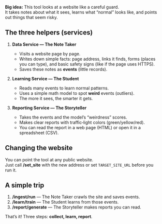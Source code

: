 

**Big idea:** This tool looks at a website like a careful guard.  
It takes notes about what it sees, learns what “normal” looks like, and points out things that seem risky.

## The three helpers (services)

1. **Data Service — The Note Taker**
   - Visits a website page by page.
   - Writes down simple facts: page address, links it finds, forms (places you can type), and basic safety signs (like if the page uses HTTPS).
   - Saves these notes as **events** (little records).

2. **Learning Service — The Student**
   - Reads many events to learn normal patterns.
   - Uses a simple math model to spot **weird** events (outliers).
   - The more it sees, the smarter it gets.

3. **Reporting Service — The Storyteller**
   - Takes the events and the model’s “weirdness” scores.
   - Makes clear reports with traffic‑light colors (green/yellow/red).
   - You can read the report in a web page (HTML) or open it in a spreadsheet (CSV).

## Changing the website
You can point the tool at any public website.  
Just call **/set_site** with the new address or set `TARGET_SITE_URL` before you run it.

## A simple trip
1. **/ingest/run** — The Note Taker crawls the site and saves events.
2. **/learn/train** — The Student learns from those events.
3. **/report/generate** — The Storyteller makes reports you can read.

That’s it! Three steps: **collect, learn, report**.
